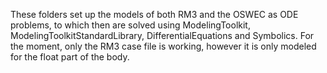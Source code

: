 These folders set up the models of both RM3 and the OSWEC as ODE problems, to which then are solved using ModelingToolkit, 
ModelingToolkitStandardLibrary, DifferentialEquations and Symbolics. For the moment, only the RM3 case file is working, however it is only modeled for the float part of the body.
